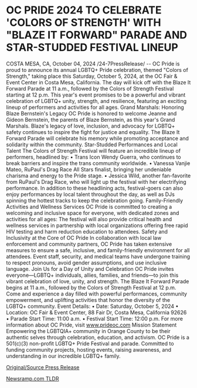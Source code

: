 # OC PRIDE 2024 TO CELEBRATE 'COLORS OF STRENGTH' WITH "BLAZE IT FORWARD" PARADE AND STAR-STUDDED FESTIVAL LINEUP

COSTA MESA, CA, October 04, 2024 /24-7PressRelease/ -- OC Pride is proud to announce its annual LGBTQ+ Pride celebration, themed "Colors of Strength," taking place this Saturday, October 5, 2024, at the OC Fair & Event Center in Costa Mesa, California. The day will kick off with the Blaze It Forward Parade at 11 a.m., followed by the Colors of Strength Festival starting at 12 p.m. This year's event promises to be a powerful and vibrant celebration of LGBTQ+ unity, strength, and resilience, featuring an exciting lineup of performers and activities for all ages.  Grand Marshals: Honoring Blaze Bernstein's Legacy OC Pride is honored to welcome Jeanne and Gideon Bernstein, the parents of Blaze Bernstein, as this year's Grand Marshals. Blaze's legacy of love, inclusion, and advocacy for LGBTQ+ safety continues to inspire the fight for justice and equality. The Blaze It Forward Parade will celebrate his memory while promoting acceptance and solidarity within the community.  Star-Studded Performances and Local Talent The Colors of Strength Festival will feature an incredible lineup of performers, headlined by: • Trans Icon Wendy Guerra, who continues to break barriers and inspire the trans community worldwide. • Vanessa Vanjie Mateo, RuPaul's Drag Race All Stars finalist, bringing her undeniable charisma and energy to the Pride stage. • Jessica Wild, another fan-favorite from RuPaul's Drag Race, who will light up the festival with her electrifying performance.  In addition to these headlining acts, festival-goers can also enjoy performances by local talent throughout the day, as well as DJs spinning the hottest tracks to keep the celebration going.  Family-Friendly Activities and Wellness Services OC Pride is committed to creating a welcoming and inclusive space for everyone, with dedicated zones and activities for all ages: The festival will also provide critical health and wellness services in partnership with local organizations offering free rapid HIV testing and harm reduction education to attendees.  Safety and Inclusivity at the Core of OC Pride In collaboration with local law enforcement and community partners, OC Pride has taken extensive measures to ensure a safe, inclusive, and family-friendly environment for all attendees. Event staff, security, and medical teams have undergone training to respect pronouns, avoid gender assumptions, and use inclusive language.  Join Us for a Day of Unity and Celebration OC Pride invites everyone—LGBTQ+ individuals, allies, families, and friends—to join this vibrant celebration of love, unity, and strength. The Blaze It Forward Parade begins at 11 a.m., followed by the Colors of Strength Festival at 12 p.m. Come and experience a day filled with powerful performances, community empowerment, and uplifting activities that honor the diversity of the LGBTQ+ community.  Event Details: • Date: Saturday, October 5, 2024 • Location: OC Fair & Event Center, 88 Fair Dr, Costa Mesa, California 92626 • Parade Start Time: 11:00 a.m. • Festival Start Time: 12:00 p.m.  For more information about OC Pride, visit www.prideoc.com  Mission Statement Empowering the LGBTQIA+ community in Orange County to be their authentic selves through celebration, education, and activism.  OC Pride is a 501(c)(3) non-profit LGBTQ+ Pride Festival and parade. Committed to funding community projects, hosting events, raising awareness, and understanding in our incredible LGBTQ+ family. 

[Original/Source Press Release](https://www.24-7pressrelease.com/press-release/514969/oc-pride-2024-to-celebrate-colors-of-strength-with-blaze-it-forward-parade-and-star-studded-festival-lineup) 

[Newsramp.com TLDR](https://newsramp.com/None) 